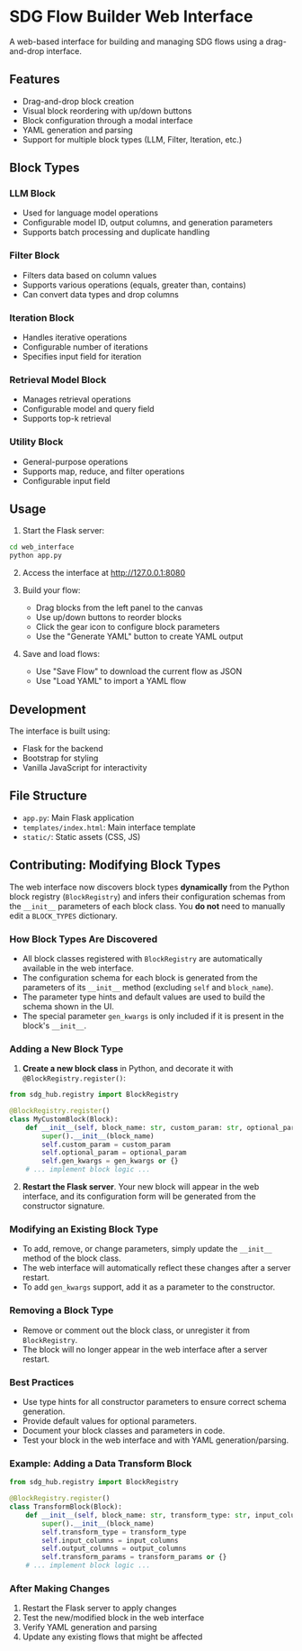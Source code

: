 # SDG Flow Builder Web Interface

A web-based interface for building and managing SDG flows using a drag-and-drop interface.

## Features

- Drag-and-drop block creation
- Visual block reordering with up/down buttons
- Block configuration through a modal interface
- YAML generation and parsing
- Support for multiple block types (LLM, Filter, Iteration, etc.)

## Block Types

### LLM Block
- Used for language model operations
- Configurable model ID, output columns, and generation parameters
- Supports batch processing and duplicate handling

### Filter Block
- Filters data based on column values
- Supports various operations (equals, greater than, contains)
- Can convert data types and drop columns

### Iteration Block
- Handles iterative operations
- Configurable number of iterations
- Specifies input field for iteration

### Retrieval Model Block
- Manages retrieval operations
- Configurable model and query field
- Supports top-k retrieval

### Utility Block
- General-purpose operations
- Supports map, reduce, and filter operations
- Configurable input field

## Usage

1. Start the Flask server:
```bash
cd web_interface
python app.py
```

2. Access the interface at http://127.0.0.1:8080

3. Build your flow:
   - Drag blocks from the left panel to the canvas
   - Use up/down buttons to reorder blocks
   - Click the gear icon to configure block parameters
   - Use the "Generate YAML" button to create YAML output

4. Save and load flows:
   - Use "Save Flow" to download the current flow as JSON
   - Use "Load YAML" to import a YAML flow

## Development

The interface is built using:
- Flask for the backend
- Bootstrap for styling
- Vanilla JavaScript for interactivity

## File Structure

- `app.py`: Main Flask application
- `templates/index.html`: Main interface template
- `static/`: Static assets (CSS, JS)

## Contributing: Modifying Block Types

The web interface now discovers block types **dynamically** from the Python block registry (`BlockRegistry`) and infers their configuration schemas from the `__init__` parameters of each block class. You **do not** need to manually edit a `BLOCK_TYPES` dictionary.

### How Block Types Are Discovered
- All block classes registered with `BlockRegistry` are automatically available in the web interface.
- The configuration schema for each block is generated from the parameters of its `__init__` method (excluding `self` and `block_name`).
- The parameter type hints and default values are used to build the schema shown in the UI.
- The special parameter `gen_kwargs` is only included if it is present in the block's `__init__`.

### Adding a New Block Type
1. **Create a new block class** in Python, and decorate it with `@BlockRegistry.register()`:
```python
from sdg_hub.registry import BlockRegistry

@BlockRegistry.register()
class MyCustomBlock(Block):
    def __init__(self, block_name: str, custom_param: str, optional_param: int = 0, gen_kwargs: dict = None):
        super().__init__(block_name)
        self.custom_param = custom_param
        self.optional_param = optional_param
        self.gen_kwargs = gen_kwargs or {}
    # ... implement block logic ...
```
2. **Restart the Flask server**. Your new block will appear in the web interface, and its configuration form will be generated from the constructor signature.

### Modifying an Existing Block Type
- To add, remove, or change parameters, simply update the `__init__` method of the block class.
- The web interface will automatically reflect these changes after a server restart.
- To add `gen_kwargs` support, add it as a parameter to the constructor.

### Removing a Block Type
- Remove or comment out the block class, or unregister it from `BlockRegistry`.
- The block will no longer appear in the web interface after a server restart.

### Best Practices
- Use type hints for all constructor parameters to ensure correct schema generation.
- Provide default values for optional parameters.
- Document your block classes and parameters in code.
- Test your block in the web interface and with YAML generation/parsing.

### Example: Adding a Data Transform Block
```python
from sdg_hub.registry import BlockRegistry

@BlockRegistry.register()
class TransformBlock(Block):
    def __init__(self, block_name: str, transform_type: str, input_columns: list, output_columns: list, transform_params: dict = None):
        super().__init__(block_name)
        self.transform_type = transform_type
        self.input_columns = input_columns
        self.output_columns = output_columns
        self.transform_params = transform_params or {}
    # ... implement block logic ...
```

### After Making Changes
1. Restart the Flask server to apply changes
2. Test the new/modified block in the web interface
3. Verify YAML generation and parsing
4. Update any existing flows that might be affected 